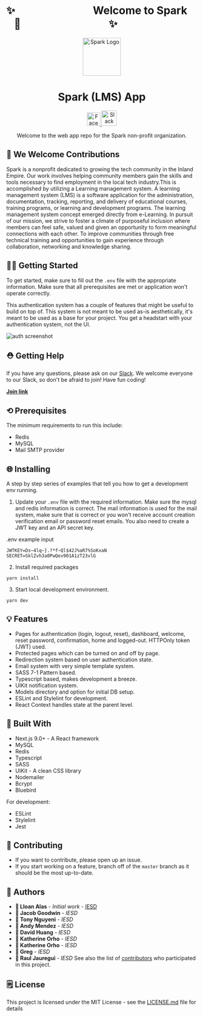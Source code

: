 # ✨   &nbsp;&nbsp;&nbsp;&nbsp;&nbsp;&nbsp;&nbsp;&nbsp;&nbsp;&nbsp;&nbsp;&nbsp;&nbsp;&nbsp;&nbsp;&nbsp;&nbsp;&nbsp;&nbsp;&nbsp;&nbsp;&nbsp;&nbsp;&nbsp;&nbsp;&nbsp;&nbsp;&nbsp;&nbsp;                     **Welcome to   Spark** &nbsp;&nbsp;&nbsp;👋&nbsp;&nbsp;&nbsp;&nbsp;&nbsp;&nbsp;&nbsp;&nbsp;&nbsp;&nbsp;&nbsp;&nbsp;&nbsp;&nbsp;&nbsp;&nbsp;&nbsp;&nbsp;&nbsp;&nbsp;&nbsp;&nbsp;&nbsp;&nbsp;&nbsp;&nbsp;&nbsp;&nbsp;&nbsp;&nbsp;&nbsp;&nbsp;&nbsp;&nbsp;&nbsp;✨
<p align="center">
  <img
    alt="Spark Logo"
    src="https://raw.githubusercontent.com/inland-empire-software-development/spark/staging/public/images/spark.png"
    width="100px" >
</p>
<h1 align="center">
  Spark (LMS) App
</h1>
<p align="center">
  <a href="https://www.facebook.com/groups/IESoftwareDevelopment/">
    <img
      alt="Facebook logo"
      src="https://en.facebookbrand.com/wp-content/uploads/2016/05/flogo_rgb_hex-brc-site-250.png"
      width="35px">
  </a>
  <a href="https://ie-sd.slack.com">
    <img
      alt="Slack logo"
      src="https://cdn-images-1.medium.com/max/1600/1*rncLjp_nxRi08Y8AKZCJVA.png"
      width="40px">
  </a>
</p>

<p align="center">
  Welcome to the web app repo for the Spark non-profit organization.
</p>

## 🙋 **We Welcome Contributions**
Spark is a nonprofit dedicated to growing the tech community in the Inland Empire. Our work involves helping community members gain the skills and tools necessary to find employment in the local tech industry.This is accomplished by utilizing a Learning management system. A learning management system (LMS) is a software application for the administration, documentation, tracking, reporting, and delivery of educational courses, training programs, or learning and development programs. The learning management system concept emerged directly from e-Learning. In pursuit of our mission, we strive to foster a climate of purposeful inclusion where members can feel safe, valued and given an opportunity to form meaningful connections with each other. To improve communities through free technical training and opportunities to gain experience through collaboration, networking and knowledge sharing.

## 👨‍💻 **Getting Started**

To get started, make sure to fill out the `.env` file with the appropriate information. Make sure that all prerequisites are met or application won't operate correctly.

This authentication system has a couple of features that might be useful to build on top of. This system is not meant to be used as-is aesthetically, it's meant to be used as a base for your project. You get a headstart with your authentication system, not the UI.

![auth screenshot](https://raw.githubusercontent.com/lloan/next-authenticate/master/public/images/authentication-screenshot.png)
## ⛑ **Getting Help**

If you have any questions, please ask on our [Slack](https://ie-sd.slack.com). We welcome everyone to our Slack, so don't be afraid to join! Have fun coding!

**<a href="https://bit.ly/2C0umfQ">Join link</a>**

## ⟲ **Prerequisites**

The minimum requirements to run this include:

- Redis
- MySQL
- Mail SMTP provider

## 🌐 **Installing**

A step by step series of examples that tell you how to get a development env running.

1. Update your `.env` file with the required information. Make sure the mysql and redis information is correct. The mail information is used for the mail system, make sure that is correct or you won't receive account creation verification email or password reset emails. You also need to create a JWT key and an API secret key.

.env example input
```
JWTKEY=Ds~4lq~}.?*f~Ql$42J%aR7%SoKxaN
SECRET=SklZvh3a0PwQev901A1zT23vlG
```

2. Install required packages

```
yarn install
```

3. Start local development environment.
```
yarn dev
```

## 💡 **Features**
- Pages for authentication (login, logout, reset), dashboard, welcome, reset password, confirmation, home and logged-out. HTTPOnly token (JWT) used.
- Protected pages which can be turned on and off by page.
- Redirection system based on user authentication state.
- Email system with very simple template system.
- SASS 7-1 Pattern based.
- Typescript based, makes development a breeze.
- UIKit notification system.
- Models directory and option for initial DB setup.
- ESLint and Stylelint for development.
- React Context handles state at the parent level.

## 🔨 **Built With**
* Next.js 9.0+ - A React framework
* MySQL
* Redis
* Typescript
* SASS
* UIKit - A clean CSS library
* Nodemailer
* Bcrypt
* Bluebird

For development:

* ESLint
* Stylelint
* Jest

## 🤝 **Contributing**

- If you want to contribute, please open up an issue.
- If you start working on a feature, branch off of the `master` branch as it should be the most up-to-date.

## 📓 **Authors**

* **👤 Lloan Alas** - *Initial work* - [IESD](https://github.com/inland-empire-software-development)
* **👤 Jacob Goodwin** - *IESD*
* **👤 Tony Nguyeni** - *IESD*
* **👤 Andy Mendez** - *IESD*
* **👤 David Huang** - *IESD*
* **👤 Katherine Orho** - *IESD*
* **👤 Katherine Orho** - *IESD*
* **👤 Greg** - *IESD*
* **👤 Raul Jauregui** - *IESD*
See also the list of [contributors](https://github.com/lloan/next-authenticate/graphs/contributors) who participated in this project.

## 🗒 **License**

This project is licensed under the MIT License - see the [LICENSE.md](LICENSE.md) file for details
